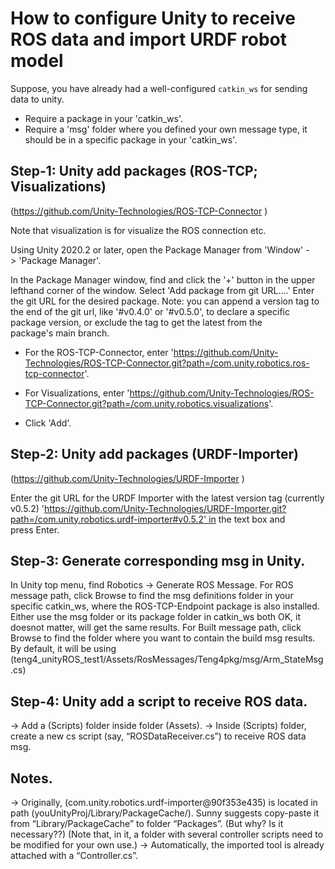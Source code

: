 # How to configure Unity to receive ROS data and import URDF robot model

Suppose, you have already had a well-configured `catkin_ws` for sending data to unity.
- Require a package <ROS-TCP-Endpoint> in your 'catkin_ws'.
- Require a 'msg' folder where you defined your own message type, it should be in a specific package in your 'catkin_ws'.

## Step-1: Unity add packages (ROS-TCP; Visualizations)
(https://github.com/Unity-Technologies/ROS-TCP-Connector )

Note that visualization is for visualize the ROS connection etc.

Using Unity 2020.2 or later, open the Package Manager from 'Window' -> 'Package Manager'.

In the Package Manager window, find and click the '+' button in the upper lefthand corner of the window. Select 'Add package from git URL....'
Enter the git URL for the desired package. Note: you can append a version tag to the end of the git url, like '#v0.4.0' or '#v0.5.0', to declare a specific package version, or exclude the tag to get the latest from the package's main branch.

- For the ROS-TCP-Connector, enter 'https://github.com/Unity-Technologies/ROS-TCP-Connector.git?path=/com.unity.robotics.ros-tcp-connector'.

- For Visualizations, enter 'https://github.com/Unity-Technologies/ROS-TCP-Connector.git?path=/com.unity.robotics.visualizations'.

- Click 'Add'.


## Step-2: Unity add packages (URDF-Importer)
(https://github.com/Unity-Technologies/URDF-Importer )

Enter the git URL for the URDF Importer with the latest version tag (currently v0.5.2) 'https://github.com/Unity-Technologies/URDF-Importer.git?path=/com.unity.robotics.urdf-importer#v0.5.2' in the text box and press Enter.

## Step-3: Generate corresponding msg in Unity.
In Unity top menu, find Robotics → Generate ROS Message.
For ROS message path, click Browse to find the msg definitions folder in your specific catkin_ws, where the ROS-TCP-Endpoint package is also installed. Either use the msg folder or its package folder in catkin_ws both OK, it doesnot matter, will get the same results. 
For Built message path, click Browse to find the folder where you want to contain the build msg results. By default, it will be using (teng4_unityROS_test1/Assets/RosMessages/Teng4pkg/msg/Arm_StateMsg.cs)

## Step-4: Unity add a script to receive ROS data.
→ Add a (Scripts) folder inside folder (Assets).
→ Inside (Scripts) folder, create a new cs script (say, “ROSDataReceiver.cs”) to receive ROS data msg.

## Notes.
→ Originally, (com.unity.robotics.urdf-importer@90f353e435) is located in path (youUnityProj/Library/PackageCache/). Sunny suggests copy-paste it from “Library/PackageCache” to folder “Packages”. (But why? Is it necessary??) (Note that, in it, a <Controller> folder with several controller scripts need to be modified for your own use.)
→ Automatically, the imported tool is already attached with a “Controller.cs”.
